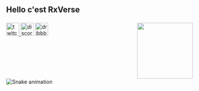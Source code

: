 <h2 align="left">Hello c'est RxVerse</h2>

###

<img align="right" height="150" src="https://cdn.discordapp.com/avatars/1136348371968335963/18fbf63d90b9c83156f228e22e963373.png?size=1024"  />

###

<div align="left">
  <a href="https://www.twitch.tv/tvrxverse" target="_blank">
    <img src="https://img.shields.io/static/v1?message=Twitch&logo=twitch&label=&color=9146FF&logoColor=white&labelColor=&style=for-the-badge" height="35" alt="twitch logo"  />
  </a>
  <img src="https://img.shields.io/static/v1?message=Discord&logo=discord&label=&color=7289DA&logoColor=white&labelColor=&style=for-the-badge" height="35" alt="discord logo"  />
  <a href="https://topeka.fun" target="_blank">
    <img src="https://img.shields.io/static/v1?message=Topeka&logo=dribbble&label=&color=bf9000&logoColor=white&labelColor=&style=for-the-badge" height="35" alt="dribbble logo"  />
  </a>
</div>

###

<br clear="both">

<img src="https://raw.githubusercontent.com/RxVerse/RxVerse/.github/workflows/snake.yml" alt="Snake animation" />

###
